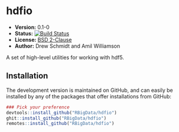 # hdfio

* **Version:** 0.1-0
* **Status:** [![Build Status](https://travis-ci.org/RBigData/hdfio.png)](https://travis-ci.org/RBigData/hdfio)
* **License:** [BSD 2-Clause](http://opensource.org/licenses/BSD-2-Clause)
* **Author:** Drew Schmidt and Amil Williamson


A set of high-level utilities for working with hdf5.


## Installation

<!-- To install the R package, run:

```r
install.package("hdfio")
``` -->

The development version is maintained on GitHub, and can easily be installed by any of the packages that offer installations from GitHub:

```r
### Pick your preference
devtools::install_github("RBigData/hdfio")
ghit::install_github("RBigData/hdfio")
remotes::install_github("RBigData/hdfio")
```
